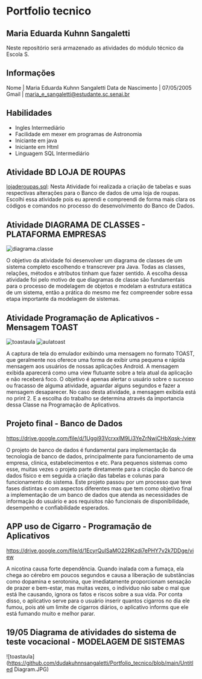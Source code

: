 # **Portfolio tecnico**
## Maria Eduarda Kuhnn Sangaletti 
Neste repositório será armazenado as atividades do módulo técnico da Escola S.
## Informações 
Nome | Maria Eduarda Kuhnn Sangaletti
Data de Nascimento | 07/05/2005
Gmail | maria_e_sangaletti@estudante.sc.senai.br

## Habilidades 
* Ingles Intermediário 
* Facilidade em mexer em programas de Astronomia
* Iniciante em java 
* Iniciante em Html
* Linguagem SQL Intermediário

## **Atividade BD LOJA DE ROUPAS**

[lojaderoupas.sql](https://github.com/dudakuhnnsangaletti/Portfolio_tecnico/blob/main/Banco%20de%20Dados/lojaderoupas.sql): Nesta Atividade foi realizada a criação de tabelas e suas respectivas alterações para o Banco de dados de uma loja de roupas. Escolhi essa atividade pois eu aprendi e compreendi de forma mais clara os códigos e comandos no processo do desenvolvimento do Banco de Dados.

## **Atividade DIAGRAMA DE CLASSES - PLATAFORMA EMPRESAS**
![diagrama.classe](https://github.com/dudakuhnnsangaletti/Portfolio_tecnico/blob/main/plataforma_empresas.drawio.png)

O objetivo da atividade foi desenvolver um diagrama de classes de um sistema completo escolhendo e transcrever pra Java. Todas as classes, relações, métodos e atributos tinham que fazer sentido.
A escolha dessa atividade foi pelo motivo de que diagramas de classe são fundamentais para o processo de modelagem de objetos e modelam a estrutura estática de um sistema, então a prática do mesmo me fez compreender sobre essa etapa importante da modelagem de sistemas.

## **Atividade Programação de Aplicativos - Mensagem TOAST**
![toastaula](https://github.com/dudakuhnnsangaletti/Portfolio_tecnico/blob/main/toastaula.PNG)
![aulatoast](https://github.com/dudakuhnnsangaletti/Portfolio_tecnico/blob/main/aulatoast.PNG)

A captura de tela do emulador exibindo uma mensagem no formato TOAST, que geralmente nos oferece uma forma de exibir uma pequena e rápida mensagem aos usuários de nossas aplicações Android. A mensagem exibida aparecerá como uma view flutuante sobre a tela atual da aplicação e não receberá foco. O objetivo é apenas alertar o usuário sobre o sucesso ou fracasso de alguma atividade, aguardar alguns segundos e fazer a mensagem desaparecer.  No caso desta atividade, a mensagem exibida está no print 2. E a escolha do trabalho se determina através da importancia dessa Classe na Programação de Aplicativos. 



## **Projeto final - Banco de Dados**

https://drive.google.com/file/d/1Uggi93VcrxxlM9Li3YeZrNwiCHbXqsk-/view

O projeto de banco de dados é fundamental para implementação da tecnologia de banco de dados, principalmente  para funcionamento de uma empresa, clinica, estabelecimentos e etc. Para pequenos sistemas como esse,  muitas vezes o projeto parte diretamente para a criação do banco de dados físico e em seguida a criação das tabelas e colunas para funcionamento do sistema.
Este projeto passou por um processo que teve fases distintas e com aspectos diferentes mas que tem como objetivo final a implementação de um banco de dados que atenda as necessidades de informação do usuário e aos requisitos não funcionais de disponibilidade, desempenho e confiabilidade esperados.

## **APP uso de Cigarro - Programação de Aplicativos**

https://drive.google.com/file/d/1EcyrQuISaMO22RKzdi7ePHY7v2k7DDge/view

A nicotina causa forte dependência. Quando inalada com a fumaça, ela chega ao cérebro em poucos segundos e causa a liberação de substâncias como dopamina e serotonina, que imediatamente proporcionam sensação de prazer e bem-estar, mas muitas vezes, o individuo não sabe o mal que está lhe causando, ignora os fatos e riscos sobre a sua vida. Por conta disso, o aplicativo serve para o usuário inserir quantos cigarros no dia ele fumou, pois até um limite de cigarros diários, o aplicativo informs que ele está fumando muito e melhor parar. 

## **19/05 Diagrama de atividades do sistema de teste vocacional - MODELAGEM DE SISTEMAS**
![toastaula](https://github.com/dudakuhnnsangaletti/Portfolio_tecnico/blob/main/Untitled Diagram.JPG)

